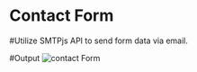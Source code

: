 # Contact Form 

#Utilize SMTPjs API to send form data via email.

#Output
![contact Form](https://github.com/srijanalimbu91/miniProjects/assets/91357218/720da6ec-61ba-4db1-b4ea-d6af9d98e145)
